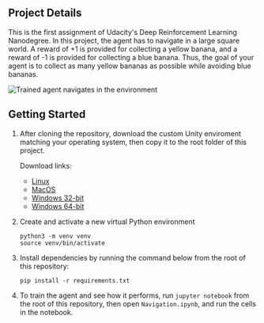 ## Project Details

This is the first assignment of Udacity's Deep Reinforcement Learning Nanodegree. In this project, the agent has to navigate in a large square world. A reward of +1 is provided for collecting a yellow banana, and a reward of -1 is provided for collecting a blue banana. Thus, the goal of your agent is to collect as many yellow bananas as possible while avoiding blue bananas.

![Trained agent navigates in the environment](trained_agent.gif)

## Getting Started

1. After cloning the repository, download the custom Unity enviroment matching your operating system, then copy it to the root folder of this project.

   Download links: 
   - [Linux](https://s3-us-west-1.amazonaws.com/udacity-drlnd/P1/Banana/Banana_Linux.zip) 
   - [MacOS](https://s3-us-west-1.amazonaws.com/udacity-drlnd/P1/Banana/Banana.app.zip) 
   - [Windows 32-bit](https://s3-us-west-1.amazonaws.com/udacity-drlnd/P1/Banana/Banana_Windows_x86.zip) 
   - [Windows 64-bit](https://s3-us-west-1.amazonaws.com/udacity-drlnd/P1/Banana/Banana_Windows_x86_64.zip)
   
1. Create and activate a new virtual Python environment
   ```
   python3 -m venv venv
   source venv/bin/activate
   ```
1. Install dependencies by running the command below from the root of this repository:
   ```
   pip install -r requirements.txt
   ```
1. To train the agent and see how it performs, run `jupyter notebook` from the root of this repository, then open `Navigation.ipynb`, and run the cells in the notebook.
